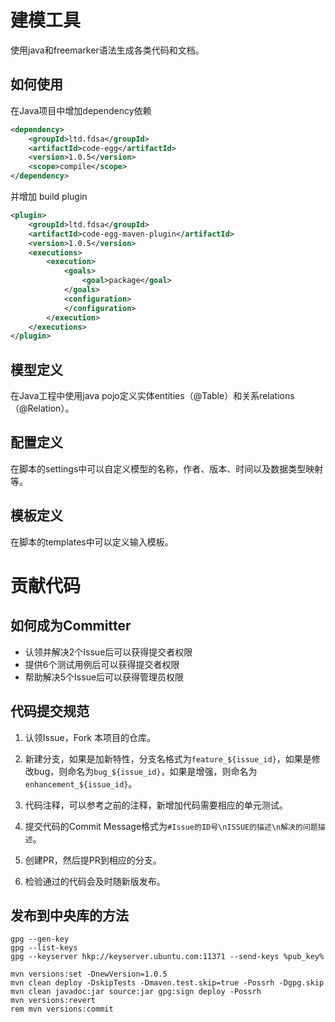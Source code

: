 # 建模工具

使用java和freemarker语法生成各类代码和文档。

## 如何使用

在Java项目中增加dependency依赖
``` xml
<dependency>
    <groupId>ltd.fdsa</groupId>
    <artifactId>code-egg</artifactId>
    <version>1.0.5</version>
    <scope>compile</scope>
</dependency>
```
并增加 build plugin
``` xml
<plugin>
    <groupId>ltd.fdsa</groupId>
    <artifactId>code-egg-maven-plugin</artifactId>
    <version>1.0.5</version>
    <executions>
        <execution>
            <goals>
                <goal>package</goal>
            </goals>
            <configuration>
            </configuration>
        </execution>
    </executions>
</plugin>
```

## 模型定义

在Java工程中使用java pojo定义实体entities（@Table）和关系relations（@Relation）。

## 配置定义

在脚本的settings中可以自定义模型的名称，作者、版本、时间以及数据类型映射等。

## 模板定义

在脚本的templates中可以定义输入模板。

#  贡献代码

## 如何成为Committer

- 认领并解决2个Issue后可以获得提交者权限
- 提供6个测试用例后可以获得提交者权限
- 帮助解决5个Issue后可以获得管理员权限

## 代码提交规范

1. 认领Issue，Fork 本项目的仓库。
2. 新建分支，如果是加新特性，分支名格式为`feature_${issue_id}`，如果是修改bug，则命名为`bug_${issue_id}`，如果是增强，则命名为`enhancement_${issue_id}`。

4. 代码注释，可以参考之前的注释，新增加代码需要相应的单元测试。

5. 提交代码的Commit Message格式为`#Issue的ID号\nISSUE的描述\n解决的问题描述`。

7. 创建PR，然后提PR到相应的分支。

8. 检验通过的代码会及时随新版发布。

## 发布到中央库的方法

```shell
gpg --gen-key
gpg --list-keys
gpg --keyserver hkp://keyserver.ubuntu.com:11371 --send-keys %pub_key%

mvn versions:set -DnewVersion=1.0.5
mvn clean deploy -DskipTests -Dmaven.test.skip=true -Possrh -Dgpg.skip
mvn clean javadoc:jar source:jar gpg:sign deploy -Possrh
mvn versions:revert
rem mvn versions:commit
```
